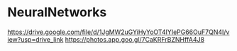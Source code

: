 # NeuralNetworks
https://drive.google.com/file/d/1JgMW2uGYiHyYoOT4lYIePG66OuF7QN4I/view?usp=drive_link
https://photos.app.goo.gl/7CaKRFrBZNHffA4J8
